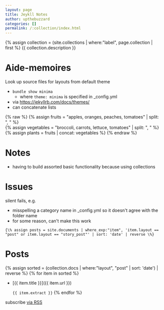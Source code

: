 ```yaml
---
layout: page
title: Jeykll Notes
author: upthebuzzard
categories: []
permalink: /:collection/index.html
---
```

{% assign collection = (site.collections | where:"label", page.collection | first %}
{{ collection.description }}

# Aide-memoires
Look up source files for layouts from default theme
* ```bundle show minima```
   * where ```theme: minima``` is specified in \_config.yml
* via https://jekyllrb.com/docs/themes/
* can concatenate lists

{% raw %}
{% assign fruits = "apples, oranges, peaches, tomatoes" | split: ", " %}  
{% assign vegetables = "broccoli, carrots, lettuce, tomatoes" | split: ", " %}  
{% assign plants = fruits | concat: vegetables %}
{% endraw %}


# Notes
* having to build assorted basic functionality because using collections

# Issues
silent fails, e.g.
* misspelling a category name in \_config.yml so it doesn't agree with the folder name
* for some reason, can't make this work  

```{\% assign posts = site.documents | where_exp:"item", 'item.layout == "post" or item.layout == "story_post"' | sort: 'date' | reverse \%}```



# Posts
{% assign sorted = (collection.docs | where:"layout", "post" | sort: 'date') | reverse %}
{% for item in sorted %}
* [{{ item.title }}]({{ item.url }})

   ```{{ item.extract }}```
{% endfor %}

<span class="rss-subscribe">subscribe <a href="feed.xml">via RSS</a></span>
